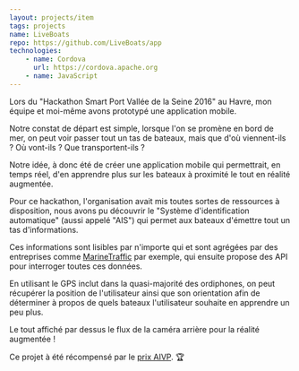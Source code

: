 ```yaml
---
layout: projects/item
tags: projects
name: LiveBoats
repo: https://github.com/LiveBoats/app
technologies:
    - name: Cordova
      url: https://cordova.apache.org
    - name: JavaScript
---
```

Lors du "Hackathon Smart Port Vallée de la Seine 2016" au Havre, mon équipe et moi-même avons prototypé une application mobile.

Notre constat de départ est simple, lorsque l'on se promène en bord de mer, on peut voir passer tout un tas de bateaux, mais que d'où viennent-ils ? Où vont-ils ? Que transportent-ils ?

Notre idée, à donc été de créer une application mobile qui permettrait, en temps réel, d'en apprendre plus sur les bateaux à proximité le tout en réalité augmentée.

Pour ce hackathon, l'organisation avait mis toutes sortes de ressources à disposition, nous avons pu découvrir le "Système d'identification automatique" (aussi appelé "AIS") qui permet aux bateaux d'émettre tout un tas d'informations.

Ces informations sont lisibles par n'importe qui et sont agrégées par  des entreprises comme [MarineTraffic][marine-traffic] par exemple, qui ensuite propose des API pour interroger toutes ces données.

En utilisant le GPS inclut dans la quasi-majorité des ordiphones, on peut récupérer la position de l'utilisateur ainsi que son orientation afin de déterminer à propos de quels bateaux l'utilisateur souhaite en apprendre un peu plus.

Le tout affiché par dessus le flux de la caméra arrière pour la réalité augmentée !

Ce projet à été récompensé par le [prix AIVP][blog-aivp]. :trophy:

[marine-traffic]: https://www.marinetraffic.com
[blog-aivp]: https://www.aivp.org/2016/11/24/hackathon-lapplication-pour-observer-les-bateaux-primee-par-laivp/

